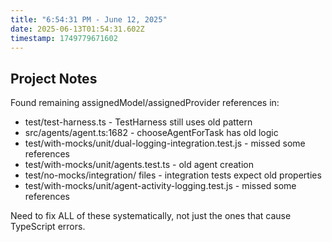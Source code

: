 ```yaml
---
title: "6:54:31 PM - June 12, 2025"
date: 2025-06-13T01:54:31.602Z
timestamp: 1749779671602
---
```


## Project Notes

Found remaining assignedModel/assignedProvider references in:
- test/test-harness.ts - TestHarness still uses old pattern
- src/agents/agent.ts:1682 - chooseAgentForTask has old logic
- test/with-mocks/unit/dual-logging-integration.test.js - missed some references
- test/with-mocks/unit/agents.test.ts - old agent creation 
- test/no-mocks/integration/ files - integration tests expect old properties
- test/with-mocks/unit/agent-activity-logging.test.js - missed some references

Need to fix ALL of these systematically, not just the ones that cause TypeScript errors.
